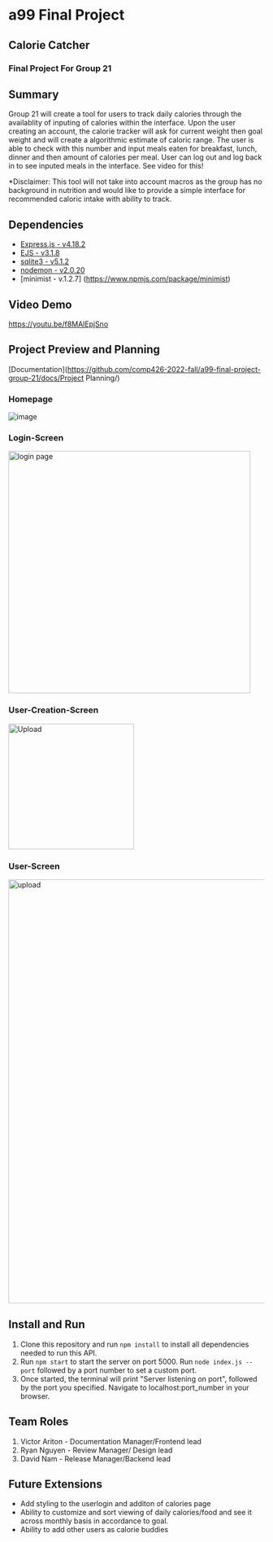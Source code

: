 # a99 Final Project 
 
## Calorie Catcher

### Final Project For Group 21

## Summary 
Group 21 will create a tool for users to track daily calories through the availablity of inputing of calories within the interface. Upon the user creating an account, the calorie tracker will ask for current weight then goal weight and will create a algorithmic estimate of caloric range. The user is able to check with this number and input meals eaten for breakfast, lunch, dinner and then amount of calories per meal. User can log out and log back in to see inputed meals in the interface. See video for this!

*Disclaimer: This tool will not take into account macros as the group has no background in nutrition and would like to provide a simple interface for recommended caloric intake with ability to track.



## Dependencies
+ [Express.js - v4.18.2](https://expressjs.com/)
+ [EJS - v3.1.8](https://ejs.co/)
+ [sqlite3 - v5.1.2](https://www.npmjs.com/package/sqlite3)
+ [nodemon - v2.0.20](https://www.npmjs.com/package/nodemon)
+ [minimist - v.1.2.7] (https://www.npmjs.com/package/minimist)

## Video Demo
https://youtu.be/f8MAlEpjSno

## Project Preview and Planning
[Documentation](https://github.com/comp426-2022-fall/a99-final-project-group-21/docs/Project Planning/)

### Homepage 
![image](https://user-images.githubusercontent.com/69809296/206363143-62ac9b74-05ce-4769-94ae-dbf31da052d5.png)

### Login-Screen
<img width="476" alt="login page" src="https://user-images.githubusercontent.com/69809296/206360239-69bc7b47-1a8a-4baa-87de-e6710112bbc3.png">

### User-Creation-Screen
<img width="247" alt="Upload" src="https://user-images.githubusercontent.com/69809296/206363613-c9fce1a5-de5e-4dc6-836e-dcba7ae31398.png">

### User-Screen
<img width="833" alt="upload" src="https://user-images.githubusercontent.com/69809296/206380738-80a775ea-31ad-467a-af68-ba147563c3d1.png">




## Install and Run

1. Clone this repository and run `npm install` to install all dependencies needed to run this API.
2. Run `npm start` to start the server on port 5000. Run `node index.js --port` followed by a port number to set a custom port.
3. Once started, the terminal will print "Server listening on port", followed by the port you specified. Navigate to localhost:port_number  in your browser.

## Team Roles

1. Victor Ariton - Documentation Manager/Frontend lead
2. Ryan Nguyen - Review Manager/ Design lead
3. David Nam - Release Manager/Backend lead

## Future Extensions
+ Add styling to the userlogin and additon of calories page 
+ Ability to customize and sort viewing of daily calories/food and see it across monthly basis in accordance to goal.
+ Ability to add other users as calorie buddies 

